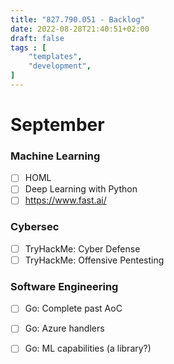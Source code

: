 ```yaml
---
title: "827.790.051 - Backlog"
date: 2022-08-28T21:40:51+02:00
draft: false
tags : [
    "templates",
    "development",
]
---
```


# September

### Machine Learning

- [ ] HOML
- [ ] Deep Learning with Python
- [ ] https://www.fast.ai/

### Cybersec

- [ ] TryHackMe: Cyber Defense
- [ ] TryHackMe: Offensive Pentesting

### Software Engineering

- [ ] Go: Complete past AoC
- [ ] Go: Azure handlers
- [ ] Go: ML capabilities (a library?)

